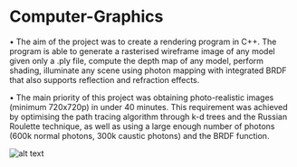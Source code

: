# Computer-Graphics
• The aim of the project was to create a rendering program in C++. The program is able to generate a rasterised wireframe image of any model given only a .ply file, compute the depth map of any model, perform shading, illuminate any scene using photon mapping with integrated BRDF that also supports reflection and refraction effects.

• The main priority of this project was obtaining photo-realistic images (minimum 720x720p) in under 40 minutes. This requirement was achieved by optimising the path tracing algorithm through k-d trees and the Russian Roulette technique, as well as using a large enough number of photons (600k normal photons, 300k caustic photons) and the BRDF function.


![alt text](https://github.com/mostwantedd/Computer-Graphics/blob/main/a12_1.ppm?raw=true)
